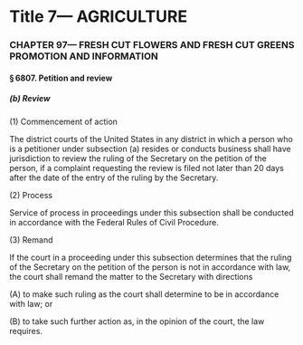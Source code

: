 
# Title 7— AGRICULTURE
### CHAPTER 97— FRESH CUT FLOWERS AND FRESH CUT GREENS PROMOTION AND INFORMATION
#### § 6807. Petition and review
##### (b) Review

(1) Commencement of action

The district courts of the United States in any district in which a person who is a petitioner under subsection (a) resides or conducts business shall have jurisdiction to review the ruling of the Secretary on the petition of the person, if a complaint requesting the review is filed not later than 20 days after the date of the entry of the ruling by the Secretary.

(2) Process

Service of process in proceedings under this subsection shall be conducted in accordance with the Federal Rules of Civil Procedure.

(3) Remand

If the court in a proceeding under this subsection determines that the ruling of the Secretary on the petition of the person is not in accordance with law, the court shall remand the matter to the Secretary with directions

(A) to make such ruling as the court shall determine to be in accordance with law; or

(B) to take such further action as, in the opinion of the court, the law requires.
